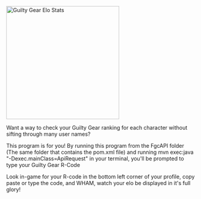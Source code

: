 <img
  src="https://capsule-render.vercel.app/api?type=wave&height=300&color=gradient&text=Guilty%20Gear%20Elo%20Stats&animation=fadeIn&fontColor=00FF0"
  alt="Guilty Gear Elo Stats"
  height="300"
  />


Want a way to check your Guilty Gear ranking for each character without sifting through many user names?

This program is for you! By running this program from the FgcAPI folder (The same folder that contains the pom.xml file) and running mvn exec:java "-Dexec.mainClass=ApiRequest" 
in your terminal, you'll be prompted to type your Guilty Gear R-Code

Look in-game for your R-code in the bottom left corner of your profile, copy paste or type the code, and WHAM, watch your elo be displayed in it's full glory!

